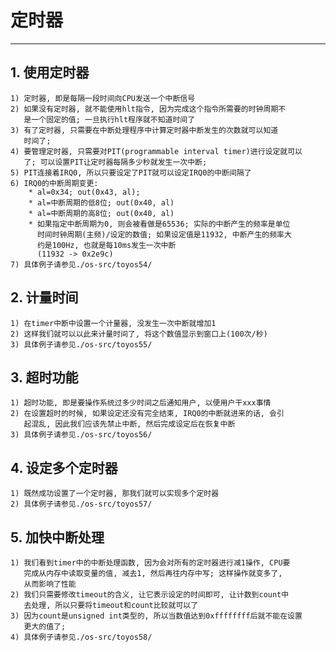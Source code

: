 # **定时器** #
***


## **1. 使用定时器** ##
    1) 定时器, 即是每隔一段时间向CPU发送一个中断信号
    2) 如果没有定时器, 就不能使用hlt指令, 因为完成这个指令所需要的时钟周期不
       是一个固定的值; 一旦执行hlt程序就不知道时间了
    3) 有了定时器, 只需要在中断处理程序中计算定时器中断发生的次数就可以知道
       时间了;
    4) 要管理定时器, 只需要对PIT(programmable interval timer)进行设定就可以
       了; 可以设置PIT让定时器每隔多少秒就发生一次中断; 
    5) PIT连接着IRQ0, 所以只要设定了PIT就可以设定IRQ0的中断间隔了
    6) IRQ0的中断周期变更:
        * al=0x34; out(0x43, al);
        * al=中断周期的低8位; out(0x40, al)
        * al=中断周期的高8位; out(0x40, al)
        * 如果指定中断周期为0, 则会被看做是65536; 实际的中断产生的频率是单位
          时间时钟周期(主频)/设定的数值; 如果设定值是11932, 中断产生的频率大
          约是100Hz, 也就是每10ms发生一次中断
          (11932 -> 0x2e9c)
    7) 具体例子请参见./os-src/toyos54/


## **2. 计量时间** ##
    1) 在timer中断中设置一个计量器, 没发生一次中断就增加1 
    2) 这样我们就可以以此来计量时间了, 将这个数值显示到窗口上(100次/秒)
    3) 具体例子请参见./os-src/toyos55/


## **3. 超时功能** ##
    1) 超时功能, 即是要操作系统过多少时间之后通知用户, 以便用户干xxx事情
    2) 在设置超时的时候, 如果设定还没有完全结束, IRQ0的中断就进来的话, 会引
       起混乱, 因此我们应该先禁止中断, 然后完成设定后在恢复中断
    3) 具体例子请参见./os-src/toyos56/


## **4. 设定多个定时器** ##
    1) 既然成功设置了一个定时器, 那我们就可以实现多个定时器
    2) 具体例子请参见./os-src/toyos57/


## **5. 加快中断处理** ##
    1) 我们看到timer中的中断处理函数, 因为会对所有的定时器进行减1操作, CPU要
       完成从内存中读取变量的值, 减去1, 然后再往内存中写; 这样操作就变多了, 
       从而影响了性能
    2) 我们只需要修改timeout的含义, 让它表示设定的时间即可, 让计数到count中
       去处理, 所以只要将timeout和count比较就可以了
    3) 因为count是unsigned int类型的, 所以当数值达到0xffffffff后就不能在设置
       更大的值了; 
    4) 具体例子请参见./os-src/toyos58/
